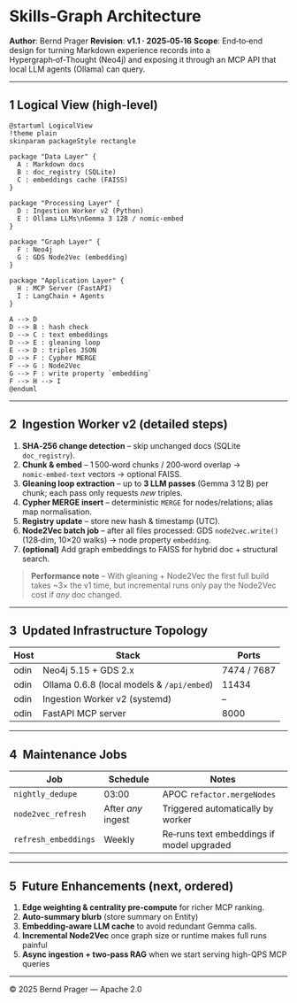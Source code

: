 # Skills‑Graph Architecture

**Author**: Bernd Prager
**Revision**: **v1.1 · 2025‑05‑16**
**Scope**: End‑to‑end design for turning Markdown experience records into a Hypergraph‑of‑Thought (Neo4j) and exposing it through an MCP API that local LLM agents (Ollama) can query.

---
## 1  Logical View (high‑level)

```plantuml
@startuml LogicalView
!theme plain
skinparam packageStyle rectangle

package "Data Layer" {
  A : Markdown docs
  B : doc_registry (SQLite)
  C : embeddings cache (FAISS)
}

package "Processing Layer" {
  D : Ingestion Worker v2 (Python)
  E : Ollama LLMs\nGemma 3 12B / nomic‑embed
}

package "Graph Layer" {
  F : Neo4j
  G : GDS Node2Vec (embedding)
}

package "Application Layer" {
  H : MCP Server (FastAPI)
  I : LangChain + Agents
}

A --> D
D --> B : hash check
D --> C : text embeddings
D --> E : gleaning loop
E --> D : triples JSON
D --> F : Cypher MERGE
F --> G : Node2Vec
G --> F : write property `embedding`
F --> H --> I
@enduml
```

---
## 2  Ingestion Worker v2 (detailed steps)

1. **SHA‑256 change detection** – skip unchanged docs (SQLite `doc_registry`).
2. **Chunk & embed** – 1 500‑word chunks / 200‑word overlap → `nomic‑embed‑text` vectors → optional FAISS.
3. **Gleaning loop extraction** – up to **3 LLM passes** (Gemma 3 12 B) per chunk; each pass only requests *new* triples.
4. **Cypher MERGE insert** – deterministic `MERGE` for nodes/relations; alias map normalisation.
5. **Registry update** – store new hash & timestamp (UTC).
6. **Node2Vec batch job** – after all files processed: GDS `node2vec.write()` (128‑dim, 10×20 walks) → node property `embedding`.
7. **(optional)** Add graph embeddings to FAISS for hybrid doc + structural search.

> **Performance note** – With gleaning + Node2Vec the first full build takes ~3× the v1 time, but incremental runs only pay the Node2Vec cost if *any* doc changed.

---
## 3  Updated Infrastructure Topology

| Host | Stack | Ports |
|------|-------|-------|
| odin | Neo4j 5.15 + GDS 2.x | 7474 / 7687 |
| odin | Ollama 0.6.8 (local models & `/api/embed`) | 11434 |
| odin | Ingestion Worker v2 (systemd) | – |
| odin | FastAPI MCP server | 8000 |

---
## 4  Maintenance Jobs

| Job | Schedule | Notes |
|-----|----------|-------|
| `nightly_dedupe` | 03:00 | APOC `refactor.mergeNodes` |
| `node2vec_refresh` | After *any* ingest | Triggered automatically by worker |
| `refresh_embeddings` | Weekly | Re‑runs text embeddings if model upgraded |

---
## 5  Future Enhancements (next, ordered)

1. **Edge weighting & centrality pre‑compute** for richer MCP ranking.
2. **Auto-summary blurb** (store summary on Entity)
3. **Embedding‑aware LLM cache** to avoid redundant Gemma calls.
4. **Incremental Node2Vec** once graph size or runtime makes full runs painful
5. **Async ingestion + two-pass RAG** when we start serving high-QPS MCP queries

---
© 2025 Bernd Prager — Apache 2.0

